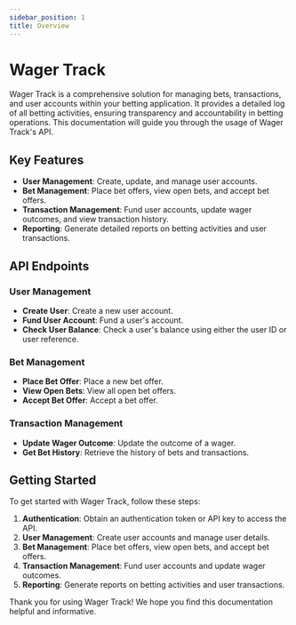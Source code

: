 ```yaml
---
sidebar_position: 1
title: Overview
---
```


# Wager Track

Wager Track is a comprehensive solution for managing bets, transactions, and user accounts within your betting application. It provides a detailed log of all betting activities, ensuring transparency and accountability in betting operations. This documentation will guide you through the usage of Wager Track's API.

## Key Features

- **User Management**: Create, update, and manage user accounts.
- **Bet Management**: Place bet offers, view open bets, and accept bet offers.
- **Transaction Management**: Fund user accounts, update wager outcomes, and view transaction history.
- **Reporting**: Generate detailed reports on betting activities and user transactions.

## API Endpoints

### User Management

- **Create User**: Create a new user account.
- **Fund User Account**: Fund a user's account.
- **Check User Balance**: Check a user's balance using either the user ID or user reference.

### Bet Management

- **Place Bet Offer**: Place a new bet offer.
- **View Open Bets**: View all open bet offers.
- **Accept Bet Offer**: Accept a bet offer.

### Transaction Management

- **Update Wager Outcome**: Update the outcome of a wager.
- **Get Bet History**: Retrieve the history of bets and transactions.

## Getting Started

To get started with Wager Track, follow these steps:

1. **Authentication**: Obtain an authentication token or API key to access the API.
2. **User Management**: Create user accounts and manage user details.
3. **Bet Management**: Place bet offers, view open bets, and accept bet offers.
4. **Transaction Management**: Fund user accounts and update wager outcomes.
5. **Reporting**: Generate reports on betting activities and user transactions.

Thank you for using Wager Track! We hope you find this documentation helpful and informative.
